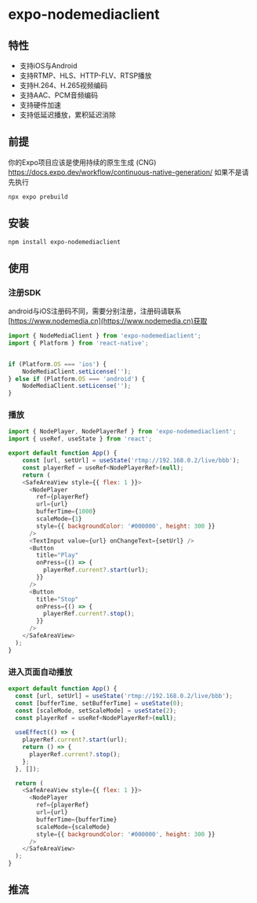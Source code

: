 # expo-nodemediaclient

## 特性
- 支持iOS与Android
- 支持RTMP、HLS、HTTP-FLV、RTSP播放
- 支持H.264、H.265视频编码
- 支持AAC、PCM音频编码
- 支持硬件加速
- 支持低延迟播放，累积延迟消除

## 前提
你的Expo项目应该是使用持续的原生生成 (CNG)
https://docs.expo.dev/workflow/continuous-native-generation/
如果不是请先执行
```bash
npx expo prebuild
```

## 安装

```bash
npm install expo-nodemediaclient
```

## 使用
### 注册SDK
android与iOS注册码不同，需要分别注册，注册码请联系[https://www.nodemedia.cn](https://www.nodemedia.cn)获取

```js
import { NodeMediaClient } from 'expo-nodemediaclient';
import { Platform } from 'react-native';


if (Platform.OS === 'ios') {
    NodeMediaClient.setLicense('');
} else if (Platform.OS === 'android') {
    NodeMediaClient.setLicense('');
}

```

### 播放
```js
import { NodePlayer, NodePlayerRef } from 'expo-nodemediaclient';
import { useRef, useState } from 'react';

export default function App() {
    const [url, setUrl] = useState('rtmp://192.168.0.2/live/bbb');
    const playerRef = useRef<NodePlayerRef>(null);
    return (
    <SafeAreaView style={{ flex: 1 }}>
      <NodePlayer
        ref={playerRef}
        url={url}
        bufferTime={1000}
        scaleMode={1}
        style={{ backgroundColor: '#000000', height: 300 }}
      />
      <TextInput value={url} onChangeText={setUrl} />
      <Button
        title="Play"
        onPress={() => {
          playerRef.current?.start(url);
        }}
      />
      <Button
        title="Stop"
        onPress={() => {
          playerRef.current?.stop();
        }}
      />
    </SafeAreaView>
  );
}

```

### 进入页面自动播放
```js
export default function App() {
  const [url, setUrl] = useState('rtmp://192.168.0.2/live/bbb');
  const [bufferTime, setBufferTime] = useState(0);
  const [scaleMode, setScaleMode] = useState(2);
  const playerRef = useRef<NodePlayerRef>(null);
  
  useEffect(() => {
    playerRef.current?.start(url);
    return () => {
      playerRef.current?.stop();
    };
  }, []);

  return (
    <SafeAreaView style={{ flex: 1 }}>
      <NodePlayer
        ref={playerRef}
        url={url}
        bufferTime={bufferTime}
        scaleMode={scaleMode}
        style={{ backgroundColor: '#000000', height: 300 }}
      />
    </SafeAreaView>
  );
}
```

## 推流

